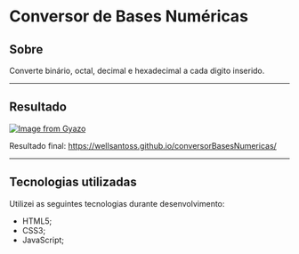 # Conversor de Bases Numéricas

## Sobre
Converte binário, octal, decimal e hexadecimal a cada digito inserido.

---

## Resultado
[![Image from Gyazo](https://i.gyazo.com/b36f10d9ef83d1510f5acc0beb1be157.png)](https://gyazo.com/b36f10d9ef83d1510f5acc0beb1be157)

Resultado final: https://wellsantoss.github.io/conversorBasesNumericas/

---

## Tecnologias utilizadas
Utilizei as seguintes tecnologias durante desenvolvimento:
- HTML5;
- CSS3;
- JavaScript;
